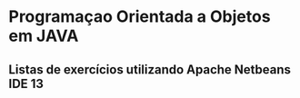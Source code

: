 # Programaçao Orientada a Objetos em JAVA
## Listas de exercícios utilizando Apache Netbeans IDE 13
